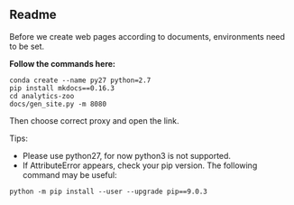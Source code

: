 ## **Readme**
Before we create web pages according to documents, environments need to be set.

**Follow the commands here:**
```
conda create --name py27 python=2.7 
pip install mkdocs==0.16.3
cd analytics-zoo
docs/gen_site.py -m 8080
```
Then choose correct proxy and open the link. 

Tips:
* Please use python27, for now python3 is not supported.
* If AttributeError appears, check your pip version. The following command may be useful:

```
python -m pip install --user --upgrade pip==9.0.3
```
